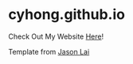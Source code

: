 # cyhong.github.io

Check Out My Website [Here](https://r03943158.github.io/)! 

Template from [Jason Lai](http://graduatestudents.ucmerced.edu/wlai24/)
